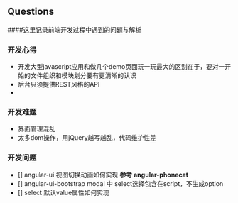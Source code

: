 ## Questions

####这里记录前端开发过程中遇到的问题与解析

### 开发心得
  * 开发大型javascript应用和做几个demo页面玩一玩最大的区别在于，要对一开始的文件组织和模块划分要有更清晰的认识
  * 后台只须提供REST风格的API
  *
  
### 开发难题
  * 界面管理混乱
  * 太多dom操作，用jQuery越写越乱，代码维护性差

### 开发问题
 - [] angular-ui 视图切换动画如何实现
      **参考 angular-phonecat**
 - [] angular-ui-bootstrap modal 中 select选择包含在script，不生成option
 - [] select 默认value属性如何实现